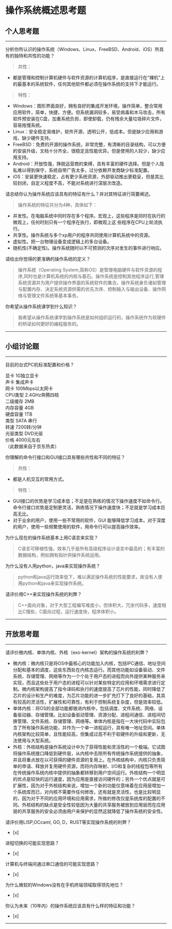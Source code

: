# 操作系统概述思考题

## 个人思考题

---

分析你所认识的操作系统（Windows、Linux、FreeBSD、Android、iOS）所具有的独特和共性的功能？
>共性：  
* 都是管理和控制计算机硬件与软件资源的计算机程序，是直接运行在“裸机”上的最基本的系统软件，任何其他软件都必须在操作系统的支持下才能运行。
>
>特性：  
* Windows：图形界面良好，拥有良好的集成开发环境，操作简单，整合常用应用软件，简单，快捷，方便。但系统漏洞较多，易受病毒和木马攻击，所有软件预安装在C盘，加重系统负担，即使卸载，仍有残余大量垃圾碎片文件，容易拖慢系统。  
* Linux：安全稳定易维护，软件开源，透明公开，低成本。但是缺少应用和游戏，缺少硬件支持。  
* FreeBSD：免费的开源的操作系统，非常完整，有清晰的目录结构，可以方便的安装升级，文档十分齐全，很稳定且性能优异。但是使用的人较少，缺少应用支持。  
* Android：开放性强，挣脱运营商的束缚，具有丰富的硬件选择。但是个人隐私难以得到保守，系统自带广告太多，过分依赖开发商缺少标准配置。  
* iOS：安装更快速稳定，占有更少系统资源，外部驱动推出更稳妥，但是其比较封闭，自定义程度不高，不能对系统进行深层次改造。  

请总结你认为操作系统应该具有的特征有什么？并对其特征进行简要阐述。
>操作系统的特征共分为4种，具体如下：
* 并发性。在电脑系统中同时存在多个程序。宏观上，这些程序是同时在执行的微观上，任何时刻只有一个程序在执行，即微观上这 些程序在CPU上轮流执行。
* 共享性。操作系统与多个xp用户的程序共同使用计算机系统中的资源。
* 虚拟性。把一台物理设备变成逻辑上的多台设备。
* 随机性(不确定性)。操作系统随时以不可预测的次序对发生的事件进行响应。

请给出你觉得的更准确的操作系统的定义？
>操作系统（Operating System,简称OS）是管理电脑硬件与软件资源的程序,同时也是计算机系统的内核与基石。操作系统是控制其他程序运行,管理系统资源并为用户提供操作界面的系统软件的集合。操作系统身负诸如管理与配置内存、决定系统资源供需的优先次序、控制输入与输出设备、操作网络与管理文件系统等基本事务。

你希望从操作系统课学到什么知识？
>我希望从操作系统课学到操作系统是如何组织运行的，操作系统作为软硬件的桥梁如何更好的编程服务的。

---

## 小组讨论题

---

目前的台式PC机标准配置和价格？
>
显卡 1G独立显卡  
声卡	集成声卡  
网卡	100Mbps以太网卡  
CPU类型	2.4GHz奔腾四核  
二级缓存	2MB  
内存容量	4GB  
硬盘容量	1TB  
类型	SATA 串行  
转速	7200转/分钟  
光驱类型	DVD光驱  
价格 4000元左右  
（此数据来自于京东热卖）

你理解的命令行接口和GUI接口具有哪些共性和不同的特征？
>共性：  
* 都是人机交互的常用方式。
>
>特性：  
* GUI接口的优势是学习成本低；不足是在熟练的情况下操作速度不如命令行。命令行接口优势是定制更灵活，熟练情况下操作速度快；不足就是学习成本巨高无比。  
* 对于业余的用户，使用一些不常用的软件，GUI 能够降低学习成本。对于深度的用户，使用一些频繁使用的软件，用命令行可以提高操作效率。

为什么现在的操作系统基本上用C语言来实现？
>C语言可移植性强，效率几乎是所有高级程序设计语言中最高的；有丰富的数据结构，例如拥有指针供操作系统运用。

为什么没有人用python，java来实现操作系统？
>python和java运行效率低下，难以满足操作系统的性能要求，故没有人使用python和java来实现操作系统。  

请评价用C++来实现操作系统的利弊？
>C++面向对象，对于大型工程编写难度小，但体积大，冗余代码多，速度相比C慢些，C面向过程，运行速度快，程序体积小。

---

## 开放思考题

---

请评价微内核、单体内核、外核（exo-kernel）架构的操作系统的利弊？
>
* 微内核：微内核只是将OS中最核心的功能加入内核，包括IPC通信、地址空间分配和基本的调度，这些东西处在内核态运行。而其他功能如设备驱动、文件系统、存储管理、网络等作为一个个处于用户态的进程而向外提供某种服务来实现，而且这些处于用户态的进程可以针对某些特定的应用和环境需求进行定制。微内核架构提高了指令译码和执行的速度提高了芯片的性能，同时降低了芯片的设计和生产的难度，为芯片功能的进一步扩充打下了良好的基础，其具有较高的灵活性，扩展性和可靠性，有利于控制系统复杂度，但是效率较低。
* 单体内核：将OS的全部功能都做进内核中，包括调度、文件系统、网络、设备驱动器、存储管理。比如设备驱动管理、资源分配、进程间通信、进程间切换管理、文件系统、存储管理、网络等。单体内核是指在一大块代码中实际包含了所有操作系统功能，并作为一个单一进程运行，具有唯一地址空间。单体内核架构比较简单，且性能较高，但集成过高不利于软硬件的升级和更新，无法使用与大型系统。
* 外核：外核结构是操作系统设计中为了获得性能和灵活性的一个极端。它试图将操作系统接口降低到硬件层，从内核中去除所有传统操作系统提供的抽象，并且将重点放在以可获得的硬件资源的复用上。在外核结构中，内核只负责简单的申请、释放并复用硬件资源，而将内存映射、I/O和复杂的线程包等所有在传统操作系统内核中提供的抽象都转移到用户空间运行。外核结构一个明显的优点是较快的运行速度，因为应用是直接访问硬件的；另外一个优点就是可扩展性，因为对于外核结构来说，增加一个新的功能仅意味着在应用层增加一个系统库而已，对内核不需要作任何修改，还有就是灵活性，也是比较明显的，因为对于不同的应用环境和应用需求，所做的修改仅是系统库的配置的不同。外核结构的缺点是安全性较低因为大量的共享服务被放到应用层而在应用层的共享服务的安全必须由用户来保护的显然这就降低了操作系统的安全性。

请评价用LISP,OCcaml, GO, D，RUST等实现操作系统的利弊？
- [x]  

>  

进程切换的可能实现思路？
- [x]  

>  

计算机与终端间通过串口通信的可能实现思路？
- [x]  

>  

为什么微软的Windows没有在手机终端领域取得领先地位？
- [x]  

>  

你认为未来（10年内）的操作系统应该具有什么样的特征和功能？
- [x]  

>  

---
